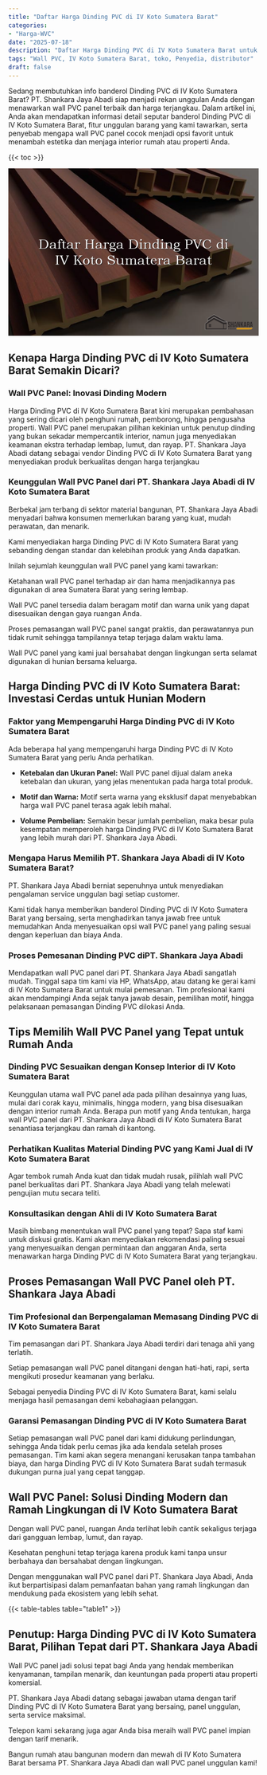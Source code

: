 ```yaml
---
title: "Daftar Harga Dinding PVC di IV Koto Sumatera Barat"
categories: 
- "Harga-WVC"
date: "2025-07-18"
description: "Daftar Harga Dinding PVC di IV Koto Sumatera Barat untuk rumah, office, serta toko. Material terbaik, beragam motif, variasi warna elegan, beserta layanan pemasangan dikerjakan oleh tim berpengalaman serta jaminan resmi!|Layanan distribusi Dinding PVC di IV Koto Sumatera Barat untuk keperluan hunian, perkantoran, atau gerai, dengan panel unggulan dan pemasangan oleh tim berpengalaman dan jaminan resmi.|Solusi Dinding PVC di IV Koto Sumatera Barat yang andal untuk tempat tinggal, perkantoran, serta ritel, dengan material berkualitas dan penempatan dikerjakan oleh tenaga ahli profesional dan kepastian resmi.|Distribusi Dinding PVC di IV Koto Sumatera Barat bagi hunian, kantor, dan toko, dengan produk terbaik dan instalasi ditangani oleh teknisi berpengalaman, dilengkapi beserta garansi resmi.}"
tags: "Wall PVC, IV Koto Sumatera Barat, toko, Penyedia, distributor"
draft: false
---
```


Sedang membutuhkan info banderol Dinding PVC di IV Koto Sumatera Barat? PT. Shankara Jaya Abadi siap menjadi rekan unggulan Anda dengan menawarkan wall PVC panel terbaik dan harga terjangkau. Dalam artikel ini, Anda akan mendapatkan informasi detail seputar banderol Dinding PVC di IV Koto Sumatera Barat, fitur unggulan barang yang kami tawarkan, serta penyebab mengapa wall PVC panel cocok menjadi opsi favorit untuk menambah estetika dan menjaga interior rumah atau properti Anda.

{{< toc >}}

![Daftar Harga Dinding PVC di IV Koto Sumatera Barat](/images/Harga-WVC/Daftar-Harga-Dinding-PVC-di-IV-Koto-Sumatera-Barat.png)


## Kenapa Harga Dinding PVC di IV Koto Sumatera Barat Semakin Dicari?

### Wall PVC Panel: Inovasi Dinding Modern

Harga Dinding PVC di IV Koto Sumatera Barat kini merupakan pembahasan yang sering dicari oleh penghuni rumah, pemborong, hingga pengusaha properti. Wall PVC panel merupakan pilihan kekinian untuk penutup dinding yang bukan sekadar mempercantik interior, namun juga menyediakan keamanan ekstra terhadap lembap, lumut, dan rayap. PT. Shankara Jaya Abadi datang sebagai vendor Dinding PVC di IV Koto Sumatera Barat yang menyediakan produk berkualitas dengan harga terjangkau

### Keunggulan Wall PVC Panel dari PT. Shankara Jaya Abadi di IV Koto Sumatera Barat

Berbekal jam terbang di sektor material bangunan, PT. Shankara Jaya Abadi menyadari bahwa konsumen memerlukan barang yang kuat, mudah perawatan, dan menarik.

Kami menyediakan harga Dinding PVC di IV Koto Sumatera Barat yang sebanding dengan standar dan kelebihan produk yang Anda dapatkan.

Inilah sejumlah keunggulan wall PVC panel yang kami tawarkan:

Ketahanan wall PVC panel terhadap air dan hama menjadikannya pas digunakan di area Sumatera Barat yang sering lembap.

Wall PVC panel tersedia dalam beragam motif dan warna unik yang dapat disesuaikan dengan gaya ruangan Anda.

Proses pemasangan wall PVC panel sangat praktis, dan perawatannya pun tidak rumit sehingga tampilannya tetap terjaga dalam waktu lama.

Wall PVC panel yang kami jual bersahabat dengan lingkungan serta selamat digunakan di hunian bersama keluarga.

## Harga Dinding PVC di IV Koto Sumatera Barat: Investasi Cerdas untuk Hunian Modern

### Faktor yang Mempengaruhi Harga Dinding PVC di IV Koto Sumatera Barat

Ada beberapa hal yang mempengaruhi harga Dinding PVC di IV Koto Sumatera Barat yang perlu Anda perhatikan.

- **Ketebalan dan Ukuran Panel:** Wall PVC panel dijual dalam aneka ketebalan dan ukuran, yang jelas menentukan pada harga total produk.

- **Motif dan Warna:** Motif serta warna yang eksklusif dapat menyebabkan harga wall PVC panel terasa agak lebih mahal.

- **Volume Pembelian:** Semakin besar jumlah pembelian, maka besar pula kesempatan memperoleh harga Dinding PVC di IV Koto Sumatera Barat yang lebih murah dari PT. Shankara Jaya Abadi.

### Mengapa Harus Memilih PT. Shankara Jaya Abadi di IV Koto Sumatera Barat?

PT. Shankara Jaya Abadi berniat sepenuhnya untuk menyediakan pengalaman service unggulan bagi setiap customer.

Kami tidak hanya memberikan banderol Dinding PVC di IV Koto Sumatera Barat yang bersaing, serta menghadirkan tanya jawab free untuk memudahkan Anda menyesuaikan opsi wall PVC panel yang paling sesuai dengan keperluan dan biaya Anda.

### Proses Pemesanan Dinding PVC diPT. Shankara Jaya Abadi

Mendapatkan wall PVC panel dari PT. Shankara Jaya Abadi sangatlah mudah. Tinggal sapa tim kami via HP, WhatsApp, atau datang ke gerai kami di IV Koto Sumatera Barat untuk mulai pemesanan. Tim profesional kami akan mendampingi Anda sejak tanya jawab desain, pemilihan motif, hingga pelaksanaan pemasangan Dinding PVC dilokasi Anda.

## Tips Memilih Wall PVC Panel yang Tepat untuk Rumah Anda

### Dinding PVC Sesuaikan dengan Konsep Interior di IV Koto Sumatera Barat

Keunggulan utama wall PVC panel ada pada pilihan desainnya yang luas, mulai dari corak kayu, minimalis, hingga modern, yang bisa disesuaikan dengan interior rumah Anda. Berapa pun motif yang Anda tentukan, harga wall PVC panel dari PT. Shankara Jaya Abadi di IV Koto Sumatera Barat senantiasa terjangkau dan ramah di kantong.

### Perhatikan Kualitas Material Dinding PVC yang Kami Jual di IV Koto Sumatera Barat

Agar tembok rumah Anda kuat dan tidak mudah rusak, pilihlah wall PVC panel berkualitas dari PT. Shankara Jaya Abadi yang telah melewati pengujian mutu secara teliti.

### Konsultasikan dengan Ahli di IV Koto Sumatera Barat

Masih bimbang menentukan wall PVC panel yang tepat? Sapa staf kami untuk diskusi gratis. Kami akan menyediakan rekomendasi paling sesuai yang menyesuaikan dengan permintaan dan anggaran Anda, serta menawarkan harga Dinding PVC di IV Koto Sumatera Barat yang terjangkau.

## Proses Pemasangan Wall PVC Panel oleh PT. Shankara Jaya Abadi

### Tim Profesional dan Berpengalaman Memasang Dinding PVC di IV Koto Sumatera Barat

Tim pemasangan dari PT. Shankara Jaya Abadi terdiri dari tenaga ahli yang terlatih.

Setiap pemasangan wall PVC panel ditangani dengan hati-hati, rapi, serta mengikuti prosedur keamanan yang berlaku.

Sebagai penyedia Dinding PVC di IV Koto Sumatera Barat, kami selalu menjaga hasil pemasangan demi kebahagiaan pelanggan.

### Garansi Pemasangan Dinding PVC di IV Koto Sumatera Barat

Setiap pemasangan wall PVC panel dari kami didukung perlindungan, sehingga Anda tidak perlu cemas jika ada kendala setelah proses pemasangan. Tim kami akan segera menangani kerusakan tanpa tambahan biaya, dan harga Dinding PVC di IV Koto Sumatera Barat sudah termasuk dukungan purna jual yang cepat tanggap.

## Wall PVC Panel: Solusi Dinding Modern dan Ramah Lingkungan di IV Koto Sumatera Barat

Dengan wall PVC panel, ruangan Anda terlihat lebih cantik sekaligus terjaga dari gangguan lembap, lumut, dan rayap.

Kesehatan penghuni tetap terjaga karena produk kami tanpa unsur berbahaya dan bersahabat dengan lingkungan.

Dengan menggunakan wall PVC panel dari PT. Shankara Jaya Abadi, Anda ikut berpartisipasi dalam pemanfaatan bahan yang ramah lingkungan dan mendukung pada ekosistem yang lebih sehat.

{{< table-tables table="table1" >}}

## Penutup: Harga Dinding PVC di IV Koto Sumatera Barat, Pilihan Tepat dari PT. Shankara Jaya Abadi

Wall PVC panel jadi solusi tepat bagi Anda yang hendak memberikan kenyamanan, tampilan menarik, dan keuntungan pada properti atau properti komersial.

PT. Shankara Jaya Abadi datang sebagai jawaban utama dengan tarif Dinding PVC di IV Koto Sumatera Barat yang bersaing, panel unggulan, serta service maksimal.

Telepon kami sekarang juga agar Anda bisa meraih wall PVC panel impian dengan tarif menarik.

Bangun rumah atau bangunan modern dan mewah di IV Koto Sumatera Barat bersama PT. Shankara Jaya Abadi dan wall PVC panel unggulan kami!